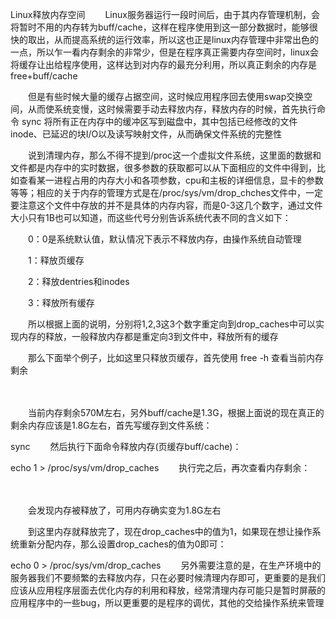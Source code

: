 Linux释放内存空间
　　Linux服务器运行一段时间后，由于其内存管理机制，会将暂时不用的内存转为buff/cache，这样在程序使用到这一部分数据时，能够很快的取出，从而提高系统的运行效率，所以这也正是linux内存管理中非常出色的一点，所以乍一看内存剩余的非常少，但是在程序真正需要内存空间时，linux会将缓存让出给程序使用，这样达到对内存的最充分利用，所以真正剩余的内存是free+buff/cache

　　但是有些时候大量的缓存占据空间，这时候应用程序回去使用swap交换空间，从而使系统变慢，这时候需要手动去释放内存，释放内存的时候，首先执行命令 sync 将所有正在内存中的缓冲区写到磁盘中，其中包括已经修改的文件inode、已延迟的块I/O以及读写映射文件，从而确保文件系统的完整性

　　说到清理内存，那么不得不提到/proc这一个虚拟文件系统，这里面的数据和文件都是内存中的实时数据，很多参数的获取都可以从下面相应的文件中得到，比如查看某一进程占用的内存大小和各项参数，cpu和主板的详细信息，显卡的参数等等；相应的关于内存的管理方式是在/proc/sys/vm/drop_chches文件中，一定要注意这个文件中存放的并不是具体的内存内容，而是0-3这几个数字，通过文件大小只有1B也可以知道，而这些代号分别告诉系统代表不同的含义如下：

　　0：0是系统默认值，默认情况下表示不释放内存，由操作系统自动管理

　　1：释放页缓存

　　2：释放dentries和inodes

　　3：释放所有缓存

　　所以根据上面的说明，分别将1,2,3这3个数字重定向到drop_caches中可以实现内存的释放，一般释放内存都是重定向3到文件中，释放所有的缓存

　　那么下面举个例子，比如这里只释放页缓存，首先使用 free -h 查看当前内存剩余

　　

　　当前内存剩余570M左右，另外buff/cache是1.3G，根据上面说的现在真正的剩余内存应该是1.8G左右，首先写缓存到文件系统：

sync
　　然后执行下面命令释放内存(页缓存buff/cache)：

echo 1 > /proc/sys/vm/drop_caches
　　执行完之后，再次查看内存剩余：

　　

　　会发现内存被释放了，可用内存确实变为1.8G左右

　　到这里内存就释放完了，现在drop_caches中的值为1，如果现在想让操作系统重新分配内存，那么设置drop_caches的值为0即可：

echo 0 > /proc/sys/vm/drop_caches
　　另外需要注意的是，在生产环境中的服务器我们不要频繁的去释放内存，只在必要时候清理内存即可，更重要的是我们应该从应用程序层面去优化内存的利用和释放，经常清理内存可能只是暂时屏蔽的应用程序中的一些bug，所以更重要的是程序的调优，其他的交给操作系统来管理